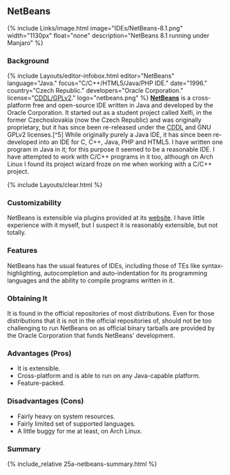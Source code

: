 ## NetBeans
{% include Links/image.html image="IDEs/NetBeans-8.1.png" width="1130px" float="none" description="NetBeans 8.1 running under Manjaro" %}

### Background
{% include Layouts/editor-infobox.html editor="NetBeans" language="Java." focus="C/C++/HTML5/Java/PHP IDE." date="1996." country="Czech Republic." developers="Oracle Corporation." license="<a href='https://netbeans.org/cddl-gplv2.html' link='_blank'>CDDL/GPLv2</a>." logo="netbeans.png" %}
[**NetBeans**](https://netbeans.org/) is a cross-platform free and open-source IDE written in Java and developed by the Oracle Corporation. It started out as a student project called Xelfi, in the former Czechoslovakia (now the Czech Republic) and was originally proprietary, but it has since been re-released under the <abbr title="Common Development and Distribution License">CDDL</abbr> and GNU GPLv2 licenses.[^5] While originally purely a Java IDE, it has since been re-developed into an IDE for C, C++, Java, PHP and HTML5. I have written one program in Java in it; for this purpose it seemed to be a reasonable IDE. I have attempted to work with C/C++ programs in it too, although on Arch Linux I found its project wizard froze on me when working with a C/C++ project.

{% include Layouts/clear.html %}<br/>
### Customizability
NetBeans is extensible via plugins provided at its [website](http://plugins.netbeans.org/PluginPortal/). I have little experience with it myself, but I suspect it is reasonably extensible, but not totally.

### Features
NetBeans has the usual features of IDEs, including those of TEs like syntax-highlighting, autocompletion and auto-indentation for its programming languages and the ability to compile programs written in it.

### Obtaining It
It is found in the official repositories of most distributions. Even for those distributions that it is not in the official repositories of, should not be too challenging to run NetBeans on as official binary tarballs are provided by the Oracle Corporation that funds NetBeans' development.

### Advantages (Pros)
* It is extensible.
* Cross-platform and is able to run on any Java-capable platform.
* Feature-packed.

### Disadvantages (Cons)
* Fairly heavy on system resources.
* Fairly limited set of supported languages.
* A little buggy for me at least, on Arch Linux.

### Summary
{% include_relative 25a-netbeans-summary.html %}
